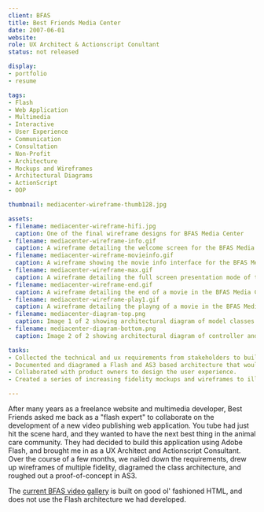 ```yaml
---
client: BFAS
title: Best Friends Media Center
date: 2007-06-01
website: 
role: UX Architect & Actionscript Conultant
status: not released

display: 
- portfolio
- resume

tags:
- Flash
- Web Application
- Multimedia
- Interactive
- User Experience
- Communication
- Consultation
- Non-Profit
- Architecture
- Mockups and Wireframes
- Architectural Diagrams
- ActionScript
- OOP

thumbnail: mediacenter-wireframe-thumb128.jpg

assets: 
- filename: mediacenter-wireframe-hifi.jpg
  caption: One of the final wireframe designs for BFAS Media Center
- filename: mediacenter-wireframe-info.gif
  caption: A wireframe detailing the welcome screen for the BFAS Media Center
- filename: mediacenter-wireframe-movieinfo.gif
  caption: A wireframe showing the movie info interface for the BFAS Media Center
- filename: mediacenter-wireframe-max.gif
  caption: A wireframe detailing the full screen presentation mode of the BFAS Media Center
- filename: mediacenter-wireframe-end.gif
  caption: A wireframe detailing the end of a movie in the BFAS Media Center
- filename: mediacenter-wireframe-play1.gif
  caption: A wireframe detailing the playng of a movie in the BFAS Media Center
- filename: mediacenter-diagram-top.png
  caption: Image 1 of 2 showing architectural diagram of model classes for BFAS Media Center
- filename: mediacenter-diagram-bottom.png
  caption: Image 2 of 2 showing architectural diagram of controller and view classes for BFAS Media Center

tasks: 
- Collected the technical and ux requirements from stakeholders to build an interactive video player and media gallery.
- Documented and diagramed a Flash and AS3 based architecture that would meet the given requirements. 
- Collaborated with product owners to design the user experience.
- Created a series of increasing fidelity mockups and wireframes to illustrate the UX design.

---
```


After many years as a freelance website and multimedia developer, Best Friends asked me back as a "flash expert" to collaborate on the development of a new video publishing  web application. You tube had just hit the scene hard, and they wanted to have the next best thing in the animal care community. They had decided to build this application using Adobe Flash, and brought me in as a UX Architect and Actionscript Consultant. Over the course of a few months, we nailed down the requirements, drew up wireframes of multiple fidelity, diagramed the class architecture, and roughed out a proof-of-concept in AS3.

The [current BFAS video gallery](http://bestfriends.org/News-And-Features/Videos/) is built on good ol' fashioned HTML, and does not use the Flash architecture we had developed. 





